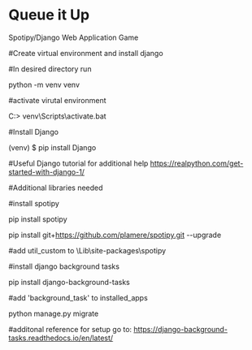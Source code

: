 # Queue it Up
Spotipy/Django Web Application Game

#Create virtual environment and install django

#In desired directory run

python -m venv venv
 
#activate virutal environment 
 
C:\> venv\Scripts\activate.bat

#Install Django

(venv) $ pip install Django

#Useful Django tutorial for additional help https://realpython.com/get-started-with-django-1/


#Additional libraries needed

#install spotipy

pip install spotipy

pip install git+https://github.com/plamere/spotipy.git --upgrade

#add util_custom to \Lib\site-packages\spotipy


#install django background tasks

pip install django-background-tasks

#add 'background_task' to installed_apps

python manage.py migrate

#additonal reference for setup go to: https://django-background-tasks.readthedocs.io/en/latest/
